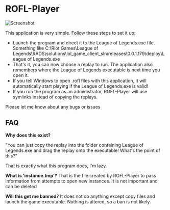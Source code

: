 # ROFL-Player

![Screenshot](http://i.imgur.com/CjOu3ot.png)


This application is very simple. Follow these steps to set it up:

- Launch the program and direct it to the League of Legends.exe file. Something like C:\Riot Games\League of Legends\RADS\solutions\lol_game_client_sln\releases\0.0.1.179\deploy\League of Legends.exe
- That's it, you can now choose a replay to run. The application also remembers where the League of Legends executable is next time you open it.
- If you tell Windows to open .rofl files with this application, it will automatically start playing if the League of Legends.exe is valid!
- If you run the program as an administrator, ROFL-Player will use symlinks instead of copying the replays.

Please let me know about any bugs or issues

## FAQ

**Why does this exist?**

"You can just copy the replay into the folder containing League of Legends.exe and drag the replay onto the executable! What's the point of this?"

That is exactly what this program does, I'm lazy.

**What is 'instance.tmp'?**
That is the file created by ROFL-Player to pass information from attempts to open new instances. It is not important and can be deleted

**Will this get me banned?**
It does not do anything except copy files and launch the game executable. Nothing is altered, so a ban is not likely.
